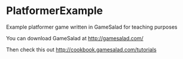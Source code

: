 PlatformerExample
=================

Example platformer game written in GameSalad for teaching purposes


You can download GameSalad at 
http://gamesalad.com/

Then check this out
http://cookbook.gamesalad.com/tutorials